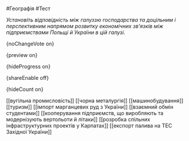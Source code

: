 #Географія #Тест

*Установіть відповідність між галуззю господарства та доцільним і перспективним напрямом розвитку економічних зв'язків між підприємствами Польщі й України в цій галузі.*

{noChangeVote on}

{preview on}

{hideProgress on}

{shareEnable off}

{hideCount on}

[[вугільна промисловість]]
[[чорна металургія]]
[[машинобудування]]
[[туризм]]
[[імпорт марганцевих руд з України]]
[[взаємний обмін студентами]]
[[кооперування підприємств, що виробляють та модернізують вертольоти й літаки]]
[[розробка спільних інфраструктурних проектів у Карпатах]]
[[експорт палива на ТЕС Західної України]]
